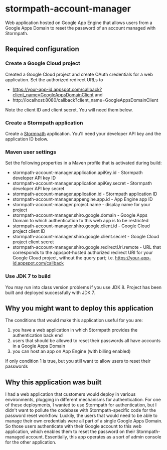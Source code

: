 # stormpath-account-manager

Web application hosted on Google App Engine that allows users from a Google 
Apps Domain to reset the password of an account managed with Stormpath.

## Required configuration

### Create a Google Cloud project

Created a Google Cloud project and create OAuth credentials for a web 
application. Set the authorized redirect URLs to 

* https://your-app-id.appspot.com/callback?client_name=GoogleAppsDomainClient and
* http://localhost:8080/callback?client_name=GoogleAppsDomainClient

Note the client ID and client secret. You will need them below.

### Create a Stormpath application

Create a [Stormpath](https://stormpath.com/) application. You'll need your 
developer API key and the application ID below.

### Maven user settings

Set the following properties in a Maven profile that is activated during build:

* stormpath-account-manager.application.apiKey.id - Stormpath developer API key ID
* stormpath-account-manager.application.apiKey.secret - Stormpath developer API key secret
* stormpath-account-manager.application.id - Stormpath application ID 
* stormpath-account-manager.appengine.app.id - App Engine app ID
* stormpath-account-manager.project.name - display name for your project
* stormpath-account-manager.shiro.google.domain - Google Apps Domain to which
  authentication to this web app is to be restricted
* stormpath-account-manager.shiro.google.client.id - Google Cloud project
  client ID
* stormpath-account-manager.shiro.google.client.secret - Google Cloud project
  client secret
* stormpath-account-manager.shiro.google.redirectUri.remote - URL that corresponds
  to the appspot-hosted authorized redirect URI for your Google Cloud project,
  without the query part; i.e. https://your-app-id.appspot.com/callback

### Use JDK 7 to build

You may run into class version problems if you use JDK 8. Project has been
built and deployed successfully with JDK 7.

## Why you might want to deploy this application

The conditions that would make this application useful for you are:

1. you have a web application in which Stormpath provides the authentication 
   back end
2. users that should be allowed to reset their passwords all have accounts in 
  a Google Apps Domain
3. you can host an app on App Engine (with billing enabled)

If only condition 1 is true, but you still want to allow users to reset their
passwords

## Why this application was built

I had a web application that customers would deploy in various environments,
plugging in different mechanisms for authentication. For one of these 
deployments, I wanted to use Stormpath for authentication, but I didn't want to 
pollute the codebase with Stormpath-specific code for the password reset 
workflow. Luckily, the users that would need to be able to manage their own
credentials were all part of a single Google Apps Domain. So those users
authenticate with their Google account to this web application, which enables
them to reset the password on their Stormpath-managed account. Essentially,
this app operates as a sort of admin console for the other application.
